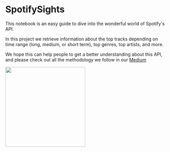# SpotifySights
This notebook is an easy guide to dive into the wonderful world of Spotify's API. 

In this project we retrieve information about the top tracks depending on time range (long, medium, or short term), top genres, top artists, and more.

We hope this can help people to get a better understanding about this API, and please check out all the methodology  we follow in our [Medium](https://medium.com/p/a646432ca0e1/edit) 


<img src = "https://th.bing.com/th/id/OIG.6EkvFsIjeTL9swufhbeP?pid=ImgGn&w=1024&h=1024&rs=1" width="250" height="250">

